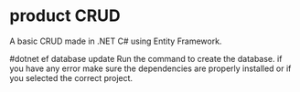 # product CRUD
A basic CRUD made in .NET C# using Entity Framework.

#dotnet ef database update
Run the command to create the database. if you have any error make sure the dependencies are properly installed or if you selected the correct project.
